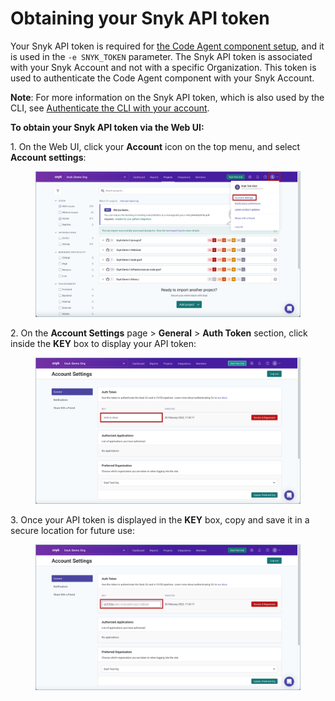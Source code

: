 # Obtaining your Snyk API token

Your Snyk API token is required for [the Code Agent component setup](https://docs.snyk.io/features/snyk-broker/snyk-broker-code-agent/setting-up-the-code-agent-broker-client-deployment/step-4-setting-up-the-code-agent/step-4.2-running-the-code-agent-container), and it is used in the `-e SNYK_TOKEN` parameter. The Snyk API token is associated with your Snyk Account and not with a specific Organization. This token is used to authenticate the Code Agent component with your Snyk Account.

**Note**: For more information on the Snyk API token, which is also used by the CLI, see [Authenticate the CLI with your account](https://docs.snyk.io/snyk-cli/authenticate-the-cli-with-your-account).

**To obtain your Snyk API token via the Web UI:**

1\. On the Web UI, click your **Account** icon on the top menu, and select **Account settings**:

<figure><img src="../../../../../../.gitbook/assets/Snyk Broker - API Token - Account settings icon.png" alt=""><figcaption></figcaption></figure>

2\. On the **Account Settings** page > **General** > **Auth Token** section, click inside the **KEY** box to display your API token:

<figure><img src="../../../../../../.gitbook/assets/Snyk Broker - API Token - Account settings - API Token box.png" alt=""><figcaption></figcaption></figure>

3\. Once your API token is displayed in the **KEY** box, copy and save it in a secure location for future use:

<figure><img src="../../../../../../.gitbook/assets/Snyk Broker - API Token - Account settings - API Token displayed.png" alt=""><figcaption></figcaption></figure>

